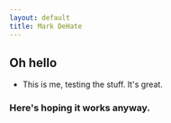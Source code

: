 ```yaml
---
layout: default
title: Mark DeHate
---
```

## Oh hello
* This is me, testing the stuff. It's great.
### Here's hoping it works anyway.
